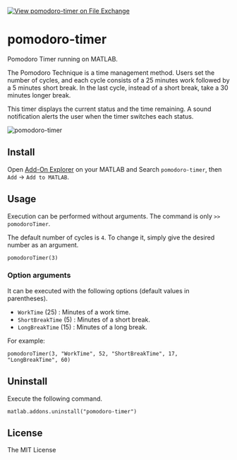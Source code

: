 [![View pomodoro-timer on File Exchange](https://www.mathworks.com/matlabcentral/images/matlab-file-exchange.svg)](https://jp.mathworks.com/matlabcentral/fileexchange/176128-pomodoro-timer)

# pomodoro-timer
Pomodoro Timer running on MATLAB.

The Pomodoro Technique is a time management method.
Users set the number of cycles, and each cycle consists of a 25 minutes work followed by a 5 minutes short break.
In the last cycle, instead of a short break, take a 30 minutes longer break.

This timer displays the current status and the time remaining.
A sound notification alerts the user when the timer switches each status.

![pomodoro-timer](https://github.com/user-attachments/assets/fe588eeb-c508-492a-9543-27fda1f4de9d)


## Install
Open [Add-On Explorer](https://jp.mathworks.com/help/matlab/matlab_env/get-add-ons.html) on your MATLAB and Search `pomodoro-timer`, then `Add` -> `Add to MATLAB`.

## Usage
Execution can be performed without arguments.
The command is only `>> pomodoroTimer`.

The default number of cycles is `4`.
To change it, simply give the desired number as an argument.
```
pomodoroTimer(3)
```

### Option arguments
It can be executed with the following options (default values in parentheses).

- `WorkTime` (25) : Minutes of a work time.
- `ShortBreakTime` (5) : Minutes of a short break.
- `LongBreakTime` (15) : Minutes of a long break.

For example:
```
pomodoroTimer(3, "WorkTime", 52, "ShortBreakTime", 17, "LongBreakTime", 60)
```

## Uninstall
Execute the following command.
```
matlab.addons.uninstall("pomodoro-timer")
```

## License
The MIT License
